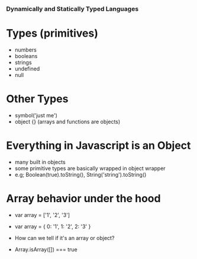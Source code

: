 ### Dynamically and Statically Typed Languages

# Types (primitives)

- numbers
- booleans
- strings
- undefined
- null

# Other Types

- symbol('just me')
- object {} (arrays and functions are objects)

# Everything in Javascript is an Object

- many built in objects
- some primitive types are basically wrapped in object wrapper
- e.g; Boolean(true).toString(), String('string').toString()

# Array behavior under the hood

- var array = ['1', '2', '3']
- var array = {
  0: '1',
  1: '2',
  2: '3'
  }

- How can we tell if it's an array or object?
- Array.isArray([]) === true
